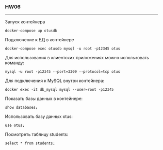 ### HW06

---

Запуск контейнера

`docker-compose up otusdb`

Подключение к БД в контейнере

`docker-compose exec otusdb mysql -u root -p12345 otus`

Для использования в клиентских приложениях можно использовать команду:

`mysql -u root -p12345 --port=3309 --protocol=tcp otus`

Для подключения к MySQL внутри контейнера:

`docker exec -it db_mysql mysql --user=root -p12345`

Показать базы данных в контейнере:

`show databases;`

Использовать базу данных otus:

`use otus;`

Посмотреть таблицу students:

`select * from students;`

